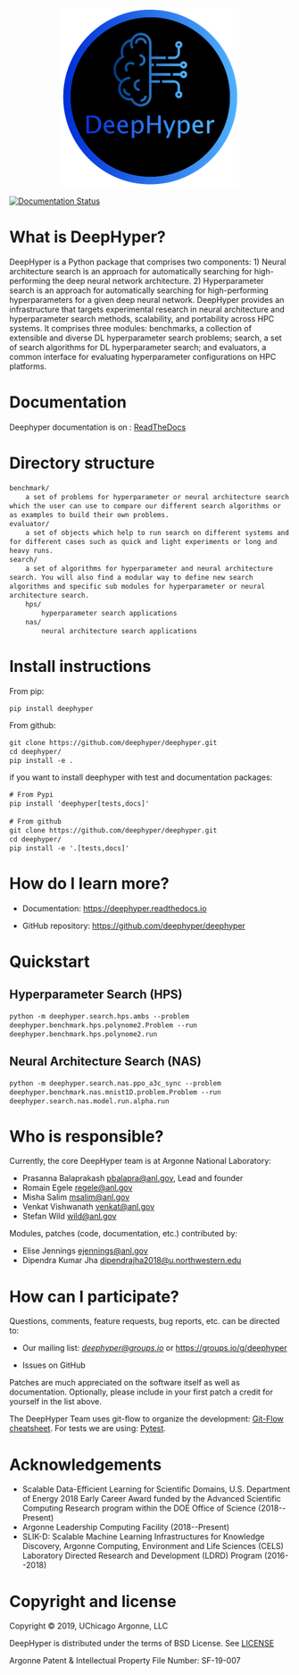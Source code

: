 <p align="center">
<img src="docs/_static/logo/medium.png">
</p>

[![Documentation Status](https://readthedocs.org/projects/deephyper/badge/?version=latest)](https://deephyper.readthedocs.io/en/latest/?badge=latest)

# What is DeepHyper?

DeepHyper is a Python package that comprises two components: 1) Neural architecture search is an approach
for automatically searching for high-performing the deep neural network architecture. 2) Hyperparameter search
is an approach for automatically searching for high-performing hyperparameters for a given deep neural network.
DeepHyper provides an infrastructure that targets experimental research in neural architecture and hyperparameter
search methods, scalability, and portability across HPC systems. It comprises three modules: benchmarks, a collection
of extensible and diverse DL hyperparameter search problems;
search, a set of search algorithms for DL hyperparameter search; and
evaluators, a common interface for evaluating hyperparameter configurations
on HPC platforms.

# Documentation

Deephyper documentation is on : [ReadTheDocs](https://deephyper.readthedocs.io)

# Directory structure

```
benchmark/
    a set of problems for hyperparameter or neural architecture search which the user can use to compare our different search algorithms or as examples to build their own problems.
evaluator/
    a set of objects which help to run search on different systems and for different cases such as quick and light experiments or long and heavy runs.
search/
    a set of algorithms for hyperparameter and neural architecture search. You will also find a modular way to define new search algorithms and specific sub modules for hyperparameter or neural architecture search.
    hps/
        hyperparameter search applications
    nas/
        neural architecture search applications
```

# Install instructions

From pip:
```
pip install deephyper
```

From github:
```
git clone https://github.com/deephyper/deephyper.git
cd deephyper/
pip install -e .
```

if you want to install deephyper with test and documentation packages:
```
# From Pypi
pip install 'deephyper[tests,docs]'

# From github
git clone https://github.com/deephyper/deephyper.git
cd deephyper/
pip install -e '.[tests,docs]'
```

# How do I learn more?

* Documentation: https://deephyper.readthedocs.io

* GitHub repository: https://github.com/deephyper/deephyper

# Quickstart

## Hyperparameter Search (HPS)
```
python -m deephyper.search.hps.ambs --problem deephyper.benchmark.hps.polynome2.Problem --run deephyper.benchmark.hps.polynome2.run
```

## Neural Architecture Search (NAS)
```
python -m deephyper.search.nas.ppo_a3c_sync --problem deephyper.benchmark.nas.mnist1D.problem.Problem --run deephyper.search.nas.model.run.alpha.run
```

# Who is responsible?

Currently, the core DeepHyper team is at Argonne National Laboratory:

* Prasanna Balaprakash <pbalapra@anl.gov>, Lead and founder
* Romain Egele <regele@anl.gov>
* Misha Salim <msalim@anl.gov>
* Venkat Vishwanath <venkat@anl.gov>
* Stefan Wild <wild@anl.gov>

Modules, patches (code, documentation, etc.) contributed by:

* Elise Jennings <ejennings@anl.gov>
* Dipendra Kumar Jha <dipendrajha2018@u.northwestern.edu>

# How can I participate?

Questions, comments, feature requests, bug reports, etc. can be directed to:

* Our mailing list: *deephyper@groups.io* or https://groups.io/g/deephyper

* Issues on GitHub

Patches are much appreciated on the software itself as well as documentation.
Optionally, please include in your first patch a credit for yourself in the
list above.

The DeepHyper Team uses git-flow to organize the development: [Git-Flow cheatsheet](https://danielkummer.github.io/git-flow-cheatsheet/). For tests we are using: [Pytest](https://docs.pytest.org/en/latest/).

# Acknowledgements

* Scalable Data-Efficient Learning for Scientific Domains, U.S. Department of Energy 2018 Early Career Award funded by the Advanced Scientific Computing Research program within the DOE Office of Science (2018--Present)
* Argonne Leadership Computing Facility (2018--Present)
* SLIK-D: Scalable Machine Learning Infrastructures for Knowledge Discovery, Argonne Computing, Environment and Life Sciences (CELS) Laboratory Directed Research and Development (LDRD) Program (2016--2018)

# Copyright and license

Copyright © 2019, UChicago Argonne, LLC

DeepHyper is distributed under the terms of BSD License. See [LICENSE](https://github.com/deephyper/deephyper/blob/master/LICENSE.md)

Argonne Patent & Intellectual Property File Number: SF-19-007


